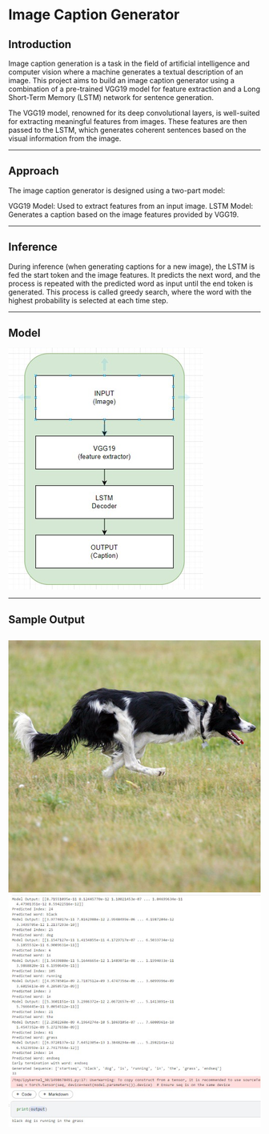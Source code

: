 # Image Caption Generator
## Introduction
Image caption generation is a task in the field of artificial intelligence and computer vision where a machine generates a textual description of an image. This project aims to build an image caption generator using a combination of a pre-trained VGG19 model for feature extraction and a Long Short-Term Memory (LSTM) network for sentence generation.

The VGG19 model, renowned for its deep convolutional layers, is well-suited for extracting meaningful features from images. These features are then passed to the LSTM, which generates coherent sentences based on the visual information from the image.

---

## Approach
The image caption generator is designed using a two-part model:

VGG19 Model: Used to extract features from an input image.
LSTM Model: Generates a caption based on the image features provided by VGG19.

---

## Inference
During inference (when generating captions for a new image), the LSTM is fed the start token and the image features. It predicts the next word, and the process is repeated with the predicted word as input until the end token is generated. This process is called greedy search, where the word with the highest probability is selected at each time step.

---
## Model
![img1](https://github.com/SwamySaxena/image_caption_generator/blob/main/image1.jpg)

---
## Sample Output
![img2](https://github.com/SwamySaxena/image_caption_generator/blob/main/dog.jpg)
![img3](https://github.com/SwamySaxena/image_caption_generator/blob/main/image2.jpg)
---
